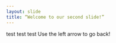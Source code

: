 ```yaml
---
layout: slide
title: “Welcome to our second slide!”
---
```

test test test
Use the left arrow to go back!

